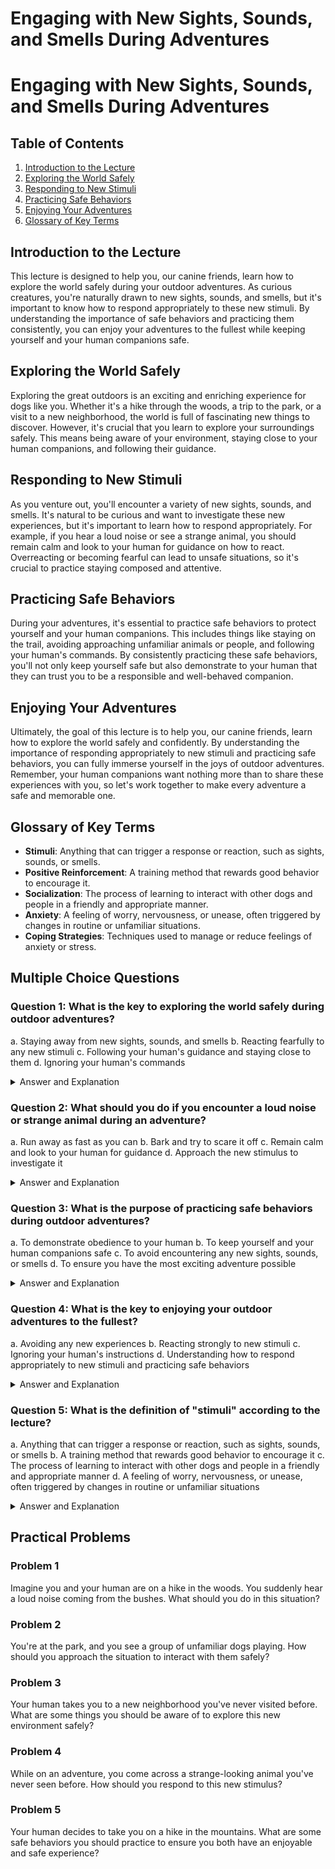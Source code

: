# Engaging with New Sights, Sounds, and Smells During Adventures

# Engaging with New Sights, Sounds, and Smells During Adventures

## Table of Contents
1. [Introduction to the Lecture](#introduction)
2. [Exploring the World Safely](#exploring-safely)
3. [Responding to New Stimuli](#responding-to-new-stimuli)
4. [Practicing Safe Behaviors](#practicing-safe-behaviors)
5. [Enjoying Your Adventures](#enjoying-your-adventures)
6. [Glossary of Key Terms](#glossary)

## <a name="introduction"></a>Introduction to the Lecture
This lecture is designed to help you, our canine friends, learn how to explore the world safely during your outdoor adventures. As curious creatures, you're naturally drawn to new sights, sounds, and smells, but it's important to know how to respond appropriately to these new stimuli. By understanding the importance of safe behaviors and practicing them consistently, you can enjoy your adventures to the fullest while keeping yourself and your human companions safe.

## <a name="exploring-safely"></a>Exploring the World Safely
Exploring the great outdoors is an exciting and enriching experience for dogs like you. Whether it's a hike through the woods, a trip to the park, or a visit to a new neighborhood, the world is full of fascinating new things to discover. However, it's crucial that you learn to explore your surroundings safely. This means being aware of your environment, staying close to your human companions, and following their guidance.

## <a name="responding-to-new-stimuli"></a>Responding to New Stimuli
As you venture out, you'll encounter a variety of new sights, sounds, and smells. It's natural to be curious and want to investigate these new experiences, but it's important to learn how to respond appropriately. For example, if you hear a loud noise or see a strange animal, you should remain calm and look to your human for guidance on how to react. Overreacting or becoming fearful can lead to unsafe situations, so it's crucial to practice staying composed and attentive.

## <a name="practicing-safe-behaviors"></a>Practicing Safe Behaviors
During your adventures, it's essential to practice safe behaviors to protect yourself and your human companions. This includes things like staying on the trail, avoiding approaching unfamiliar animals or people, and following your human's commands. By consistently practicing these safe behaviors, you'll not only keep yourself safe but also demonstrate to your human that they can trust you to be a responsible and well-behaved companion.

## <a name="enjoying-your-adventures"></a>Enjoying Your Adventures
Ultimately, the goal of this lecture is to help you, our canine friends, learn how to explore the world safely and confidently. By understanding the importance of responding appropriately to new stimuli and practicing safe behaviors, you can fully immerse yourself in the joys of outdoor adventures. Remember, your human companions want nothing more than to share these experiences with you, so let's work together to make every adventure a safe and memorable one.

## <a name="glossary"></a>Glossary of Key Terms
- **Stimuli**: Anything that can trigger a response or reaction, such as sights, sounds, or smells.
- **Positive Reinforcement**: A training method that rewards good behavior to encourage it.
- **Socialization**: The process of learning to interact with other dogs and people in a friendly and appropriate manner.
- **Anxiety**: A feeling of worry, nervousness, or unease, often triggered by changes in routine or unfamiliar situations.
- **Coping Strategies**: Techniques used to manage or reduce feelings of anxiety or stress.

## Multiple Choice Questions

### Question 1: What is the key to exploring the world safely during outdoor adventures?
a. Staying away from new sights, sounds, and smells
b. Reacting fearfully to any new stimuli
c. Following your human's guidance and staying close to them
d. Ignoring your human's commands

<details>
<summary>Answer and Explanation</summary>

Answer: c. Following your human's guidance and staying close to them

Explanation: According to the lecture, "it's crucial that you learn to explore your surroundings safely. This means being aware of your environment, staying close to your human companions, and following their guidance."
</details>

### Question 2: What should you do if you encounter a loud noise or strange animal during an adventure?
a. Run away as fast as you can
b. Bark and try to scare it off
c. Remain calm and look to your human for guidance
d. Approach the new stimulus to investigate it

<details>
<summary>Answer and Explanation</summary>

Answer: c. Remain calm and look to your human for guidance

Explanation: The lecture states, "if you hear a loud noise or see a strange animal, you should remain calm and look to your human for guidance on how to react. Overreacting or becoming fearful can lead to unsafe situations, so it's crucial to practice staying composed and attentive."
</details>

### Question 3: What is the purpose of practicing safe behaviors during outdoor adventures?
a. To demonstrate obedience to your human
b. To keep yourself and your human companions safe
c. To avoid encountering any new sights, sounds, or smells
d. To ensure you have the most exciting adventure possible

<details>
<summary>Answer and Explanation</summary>

Answer: b. To keep yourself and your human companions safe

Explanation: The lecture emphasizes that "during your adventures, it's essential to practice safe behaviors to protect yourself and your human companions."
</details>

### Question 4: What is the key to enjoying your outdoor adventures to the fullest?
a. Avoiding any new experiences
b. Reacting strongly to new stimuli
c. Ignoring your human's instructions
d. Understanding how to respond appropriately to new stimuli and practicing safe behaviors

<details>
<summary>Answer and Explanation</summary>

Answer: d. Understanding how to respond appropriately to new stimuli and practicing safe behaviors

Explanation: The lecture states, "Ultimately, the goal of this lecture is to help you, our canine friends, learn how to explore the world safely and confidently. By understanding the importance of responding appropriately to new stimuli and practicing safe behaviors, you can fully immerse yourself in the joys of outdoor adventures."
</details>

### Question 5: What is the definition of "stimuli" according to the lecture?
a. Anything that can trigger a response or reaction, such as sights, sounds, or smells
b. A training method that rewards good behavior to encourage it
c. The process of learning to interact with other dogs and people in a friendly and appropriate manner
d. A feeling of worry, nervousness, or unease, often triggered by changes in routine or unfamiliar situations

<details>
<summary>Answer and Explanation</summary>

Answer: a. Anything that can trigger a response or reaction, such as sights, sounds, or smells

Explanation: The lecture's glossary defines "stimuli" as "Anything that can trigger a response or reaction, such as sights, sounds, or smells."
</details>

## Practical Problems

### Problem 1
Imagine you and your human are on a hike in the woods. You suddenly hear a loud noise coming from the bushes. What should you do in this situation?

### Problem 2
You're at the park, and you see a group of unfamiliar dogs playing. How should you approach the situation to interact with them safely?

### Problem 3
Your human takes you to a new neighborhood you've never visited before. What are some things you should be aware of to explore this new environment safely?

### Problem 4
While on an adventure, you come across a strange-looking animal you've never seen before. How should you respond to this new stimulus?

### Problem 5
Your human decides to take you on a hike in the mountains. What are some safe behaviors you should practice to ensure you both have an enjoyable and safe experience?